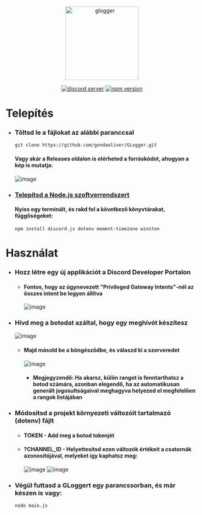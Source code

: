 <div align="center">
	<br/>
	<p>
		<a href="https://discord.gg/QteMdzVXBy"><img src="https://beniiplayz.hu/glogger/emblem.svg" width="192" alt="glogger" /></a>
	</p>
	<p>
		<a href="https://discord.gg/QteMdzVXBy"><img src="https://img.shields.io/discord/1244158286153121883?label=discord&color=5865F2&logo=discord&logoColor=white" alt="discord server" /></a>
		<a href="https://www.npmjs.com/package/discord.js"><img src="https://img.shields.io/badge/npm-v1.3-violet" alt="npm version" /></a>
	</p>
</div>

# **Telepítés**
* ### Töltsd le a fájlokat az alábbi paranccsal
  ```
  git clone https://github.com/gondaoliver/GLogger.git
  ```
  #### Vagy akár a Releases oldalon is elérheted a forráskódot, ahogyan a kép is mutatja:

  ![image](https://github.com/gondaoliver/GLogger/assets/93977071/e66d7429-1452-42fa-bd55-370201bdeb2d)

* ### [Telepítsd a Node.js szoftverrendszert](https://nodejs.org/en)

  #### Nyiss egy terminált, és rakd fel a következő könyvtárakat, függőségeket:
  ```
  npm install discord.js dotenv moment-timezone winston
  ```
# **Használat**
* ### Hozz létre egy új applikációt a Discord Developer Portalon 
  * #### Fontos, hogy az úgynevezett "Privileged Gateway Intents"-nél az összes intent be legyen állítva

    ![image](https://github.com/gondaoliver/GLogger/assets/93977071/0706e79b-d63f-451d-bf16-9ad674c60899)
* ### Hívd meg a botodat azáltal, hogy egy meghívót készítesz
  ![image](https://github.com/gondaoliver/GLogger/assets/93977071/59e2c750-4230-447e-8203-89fea2b15278)
  * #### Majd másold be a böngésződbe, és válaszd ki a szerveredet
    ![image](https://github.com/gondaoliver/GLogger/assets/93977071/9b8eaa46-0f3a-443e-bf8a-62504c6c6646)
    * #### Megjegyzendő: Ha akarsz, külön rangot is fenntarthatsz a botod számára, azonban elegendő, ha az automatikusan generált jogosultságaival meghagyva helyezed el megfelelően a rangok listájában
* ### Módosítsd a projekt környezeti változóit tartalmazó (dotenv) fájlt
  * #### TOKEN - Add meg a botod tokenjét
  * #### ?CHANNEL_ID - Helyettesítsd ezen változók értékeit a csatornák azonosítójával, melyeket így kaphatsz meg:
    ![image](https://github.com/gondaoliver/GLogger/assets/93977071/6b3b6d9e-613d-4282-83fd-61c33e2a44e8)
    ![image](https://github.com/gondaoliver/GLogger/assets/93977071/6a0a261e-b5bb-4c25-abf0-e6500587c62c)
* ### Végül futtasd a GLoggert egy parancssorban, és már készen is vagy:
  ```
  node main.js
  ```